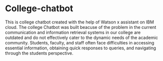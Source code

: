 # College-chatbot
This is college chatbot created with the help of Watson x assistant on IBM cloud.
The college Chatbot was built beacuse of the problem in the current communication and information retrieval systems in our college are outdated and do not effectively cater to the dynamic needs of the academic community. Students, faculty, and staff often face difficulties in accessing essential information, obtaining quick responses to queries, and navigating through the students perspective.
